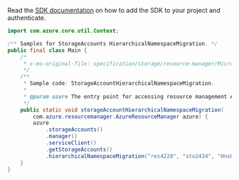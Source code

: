 Read the [SDK documentation](https://github.com/Azure/azure-sdk-for-java/blob/azure-resourcemanager_2.13.0/sdk/resourcemanager/azure-resourcemanager/README.md) on how to add the SDK to your project and authenticate.

```java
import com.azure.core.util.Context;

/** Samples for StorageAccounts HierarchicalNamespaceMigration. */
public final class Main {
    /*
     * x-ms-original-file: specification/storage/resource-manager/Microsoft.Storage/stable/2021-08-01/examples/StorageAccountHierarchicalNamespaceMigration.json
     */
    /**
     * Sample code: StorageAccountHierarchicalNamespaceMigration.
     *
     * @param azure The entry point for accessing resource management APIs in Azure.
     */
    public static void storageAccountHierarchicalNamespaceMigration(
        com.azure.resourcemanager.AzureResourceManager azure) {
        azure
            .storageAccounts()
            .manager()
            .serviceClient()
            .getStorageAccounts()
            .hierarchicalNamespaceMigration("res4228", "sto2434", "HnsOnValidationRequest", Context.NONE);
    }
}
```
